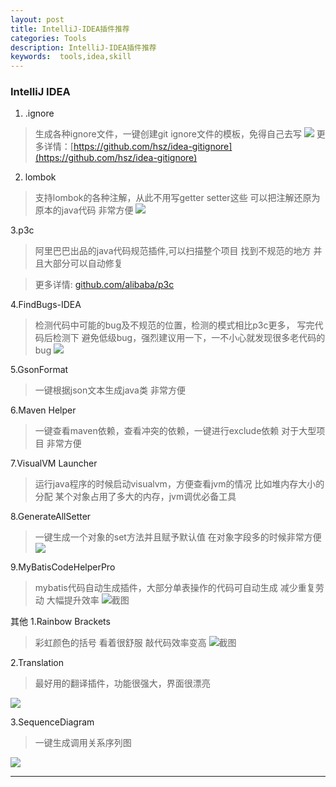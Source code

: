 ```yaml
---
layout: post
title: IntelliJ-IDEA插件推荐
categories: Tools
description: IntelliJ-IDEA插件推荐
keywords:  tools,idea,skill
---
```


### IntelliJ IDEA
1. .ignore
> 生成各种ignore文件，一键创建git ignore文件的模板，免得自己去写
  ![](https://img.itgo.ml/img//1632404ed9a1f1b2.gif)
  更多详情：[https://github.com/hsz/idea-gitignore](https://github.com/hsz/idea-gitignore)
  
2. lombok
> 支持lombok的各种注解，从此不用写getter setter这些 可以把注解还原为原本的java代码 非常方便
  ![](https://img.itgo.ml/img//1632404ed988097e.gif)

3.p3c
> 阿里巴巴出品的java代码规范插件,可以扫描整个项目 找到不规范的地方 并且大部分可以自动修复 

> 更多详情: [github.com/alibaba/p3c](github.com/alibaba/p3c)

4.FindBugs-IDEA
> 检测代码中可能的bug及不规范的位置，检测的模式相比p3c更多，
> 写完代码后检测下 避免低级bug，强烈建议用一下，一不小心就发现很多老代码的bug
  ![](https://img.itgo.ml/img//1632404ed9962ff3.gif)
 
5.GsonFormat
> 一键根据json文本生成java类  非常方便

6.Maven Helper
> 一键查看maven依赖，查看冲突的依赖，一键进行exclude依赖
> 对于大型项目 非常方便

7.VisualVM Launcher
> 运行java程序的时候启动visualvm，方便查看jvm的情况 比如堆内存大小的分配
> 某个对象占用了多大的内存，jvm调优必备工具

8.GenerateAllSetter
> 一键生成一个对象的set方法并且赋予默认值 在对象字段多的时候非常方便
  ![](https://img.itgo.ml/img//1632404f7b2020d7.gif)

9.MyBatisCodeHelperPro
> mybatis代码自动生成插件，大部分单表操作的代码可自动生成  减少重复劳动 大幅提升效率
  ![截图](https://img.itgo.ml/img//20180830150314.png)

其他
1.Rainbow Brackets
> 彩虹颜色的括号  看着很舒服 敲代码效率变高
  ![截图](https://img.itgo.ml/img//20180830150157.png)

2.Translation
> 最好用的翻译插件，功能很强大，界面很漂亮

![](https://img.itgo.ml/img//1632404fa1376ac8.gif)

3.SequenceDiagram
>一键生成调用关系序列图

![](https://img.itgo.ml/img/20201026094934.png)

-------------------------

